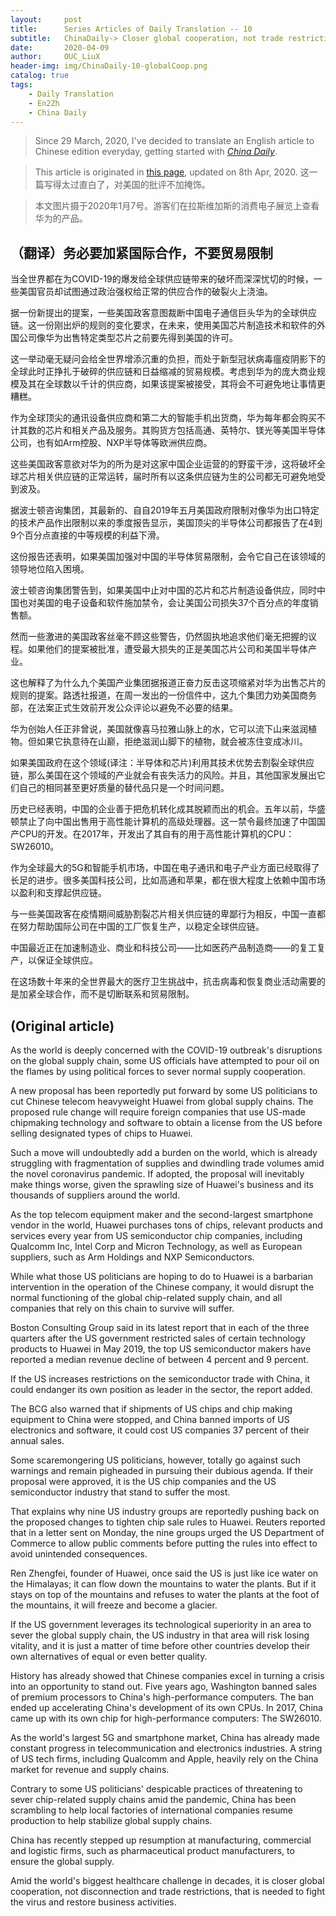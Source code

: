 ```yaml
---
layout:     post
title:      Series Articles of Daily Translation -- 10
subtitle:   ChinaDaily-> Closer global cooperation, not trade restrictions, essential 
date:       2020-04-09
author:     OUC_LiuX 
header-img: img/ChinaDaily-10-globalCoop.png
catalog: true
tags:
    - Daily Translation
    - En2Zh
    - China Daily 
---
```


<head>
    <script src="https://cdn.mathjax.org/mathjax/latest/MathJax.js?config=TeX-AMS-MML_HTMLorMML" type="text/javascript"></script>
    <script type="text/x-mathjax-config">
        MathJax.Hub.Config({
            tex2jax: {
            skipTags: ['script', 'noscript', 'style', 'textarea', 'pre'],
            inlineMath: [['$','$']]
            }
        });
    </script>
</head>

> Since 29 March, 2020, I've decided to translate an English article to Chinese edition everyday, getting started with [*China Daily*](https://www.chinadaily.com.cn/).    

> This article is originated in [this page](http://www.chinadaily.com.cn/a/202004/08/WS5e8d2d06a310aeaeeed50ac8.html), updated on 8th Apr, 2020. 这一篇写得太过直白了，对美国的批评不加掩饰。

> 本文图片摄于2020年1月7号。游客们在拉斯维加斯的消费电子展览上查看华为的产品。   

## （翻译）务必要加紧国际合作，不要贸易限制

当全世界都在为COVID-19的爆发给全球供应链带来的破坏而深深忧切的时候，一些美国官员却试图通过政治强权给正常的供应合作的破裂火上浇油。   

据一份新提出的提案，一些美国政客意图裁断中国电子通信巨头华为的全球供应链。这一份刚出炉的规则的变化要求，在未来，使用美国芯片制造技术和软件的外国公司像华为出售特定类型芯片之前要先得到美国的许可。     

这一举动毫无疑问会给全世界增添沉重的负担，而处于新型冠状病毒瘟疫阴影下的全球此时正挣扎于破碎的供应链和日益缩减的贸易规模。考虑到华为的庞大商业规模及其在全球数以千计的供应商，如果该提案被接受，其将会不可避免地让事情更糟糕。    

作为全球顶尖的通讯设备供应商和第二大的智能手机出货商，华为每年都会购买不计其数的芯片和相关产品及服务。其购货方包括高通、英特尔、镁光等美国半导体公司，也有如Arm控股、NXP半导体等欧洲供应商。    

这些美国政客意欲对华为的所为是对这家中国企业运营的的野蛮干涉，这将破坏全球芯片相关供应链的正常运转，届时所有以这条供应链为生的公司都无可避免地受到波及。    

据波士顿咨询集团，其最新的、自自2019年五月美国政府限制对像华为出口特定的技术产品作出限制以来的季度报告显示，美国顶尖的半导体公司都报告了在4到9个百分点直接的中等规模的利益下滑。     

这份报告还表明，如果美国加强对中国的半导体贸易限制，会令它自己在该领域的领导地位陷入困境。   

波士顿咨询集团警告到，如果美国中止对中国的芯片和芯片制造设备供应，同时中国也对美国的电子设备和软件施加禁令，会让美国公司损失37个百分点的年度销售额。   

然而一些激进的美国政客丝毫不顾这些警告，仍然固执地追求他们毫无把握的议程。如果他们的提案被批准，遭受最大损失的正是美国芯片公司和美国半导体产业。   

这也解释了为什么九个美国产业集团据报道正奋力反击这项缩紧对华为出售芯片的规则的提案。路透社报道，在周一发出的一份信件中，这九个集团力劝美国商务部，在法案正式生效前开发公众评论以避免不必要的结果。    

华为创始人任正非曾说，美国就像喜马拉雅山脉上的水，它可以流下山来滋润植物。但如果它执意待在山巅，拒绝滋润山脚下的植物，就会被冻住变成冰川。    

如果美国政府在这个领域(译注：半导体和芯片)利用其技术优势去割裂全球供应链，那么美国在这个领域的产业就会有丧失活力的风险。并且，其他国家发展出它们自己的相同甚至更好质量的替代品只是一个时间问题。     

历史已经表明，中国的企业善于把危机转化成其脱颖而出的机会。五年以前，华盛顿禁止了向中国出售用于高性能计算机的高级处理器。这一禁令最终加速了中国国产CPU的开发。在2017年，开发出了其自有的用于高性能计算机的CPU：SW26010。    

作为全球最大的5G和智能手机市场，中国在电子通讯和电子产业方面已经取得了长足的进步。很多美国科技公司，比如高通和苹果，都在很大程度上依赖中国市场以盈利和支撑起供应链。    

与一些美国政客在疫情期间威胁割裂芯片相关供应链的卑鄙行为相反，中国一直都在努力帮助国际公司在中国的工厂恢复生产，以稳定全球供应链。    

中国最近正在加速制造业、商业和科技公司——比如医药产品制造商——的复工复产，以保证全球供应。   

在这场数十年来的全世界最大的医疗卫生挑战中，抗击病毒和恢复商业活动需要的是加紧全球合作，而不是切断联系和贸易限制。   

## (Original article)    

As the world is deeply concerned with the COVID-19 outbreak's disruptions on the global supply chain, some US officials have attempted to pour oil on the flames by using political forces to sever normal supply cooperation.

A new proposal has been reportedly put forward by some US politicians to cut Chinese telecom heavyweight Huawei from global supply chains. The proposed rule change will require foreign companies that use US-made chipmaking technology and software to obtain a license from the US before selling designated types of chips to Huawei.

Such a move will undoubtedly add a burden on the world, which is already struggling with fragmentation of supplies and dwindling trade volumes amid the novel coronavirus pandemic. If adopted, the proposal will inevitably make things worse, given the sprawling size of Huawei's business and its thousands of suppliers around the world.

As the top telecom equipment maker and the second-largest smartphone vendor in the world, Huawei purchases tons of chips, relevant products and services every year from US semiconductor chip companies, including Qualcomm Inc, Intel Corp and Micron Technology, as well as European suppliers, such as Arm Holdings and NXP Semiconductors.

While what those US politicians are hoping to do to Huawei is a barbarian intervention in the operation of the Chinese company, it would disrupt the normal functioning of the global chip-related supply chain, and all companies that rely on this chain to survive will suffer.

Boston Consulting Group said in its latest report that in each of the three quarters after the US government restricted sales of certain technology products to Huawei in May 2019, the top US semiconductor makers have reported a median revenue decline of between 4 percent and 9 percent.

If the US increases restrictions on the semiconductor trade with China, it could endanger its own position as leader in the sector, the report added.

The BCG also warned that if shipments of US chips and chip making equipment to China were stopped, and China banned imports of US electronics and software, it could cost US companies 37 percent of their annual sales.

Some scaremongering US politicians, however, totally go against such warnings and remain pigheaded in pursuing their dubious agenda. If their proposal were approved, it is the US chip companies and the US semiconductor industry that stand to suffer the most.

That explains why nine US industry groups are reportedly pushing back on the proposed changes to tighten chip sale rules to Huawei. Reuters reported that in a letter sent on Monday, the nine groups urged the US Department of Commerce to allow public comments before putting the rules into effect to avoid unintended consequences.

Ren Zhengfei, founder of Huawei, once said the US is just like ice water on the Himalayas; it can flow down the mountains to water the plants. But if it stays on top of the mountains and refuses to water the plants at the foot of the mountains, it will freeze and become a glacier.

If the US government leverages its technological superiority in an area to sever the global supply chain, the US industry in that area will risk losing vitality, and it is just a matter of time before other countries develop their own alternatives of equal or even better quality.

History has already showed that Chinese companies excel in turning a crisis into an opportunity to stand out. Five years ago, Washington banned sales of premium processors to China's high-performance computers. The ban ended up accelerating China's development of its own CPUs. In 2017, China came up with its own chip for high-performance computers: The SW26010.

As the world's largest 5G and smartphone market, China has already made constant progress in telecommunication and electronics industries. A string of US tech firms, including Qualcomm and Apple, heavily rely on the China market for revenue and supply chains.

Contrary to some US politicians' despicable practices of threatening to sever chip-related supply chains amid the pandemic, China has been scrambling to help local factories of international companies resume production to help stabilize global supply chains.

China has recently stepped up resumption at manufacturing, commercial and logistic firms, such as pharmaceutical product manufacturers, to ensure the global supply.

Amid the world's biggest healthcare challenge in decades, it is closer global cooperation, not disconnection and trade restrictions, that is needed to fight the virus and restore business activities.